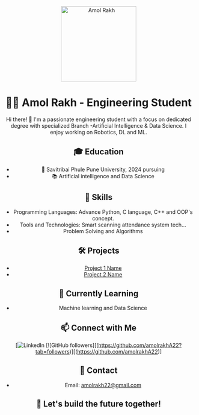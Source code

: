 <!-- About Me Section -->
<div align="center">
   <img src="https://i.postimg.cc/RZKgB9Tb/20231027-151138.jpg" alt="Amol Rakh" width="200"/>

  # 👨‍💻 Amol Rakh - Engineering Student

  Hi there! 👋 I'm a passionate engineering student with a focus on dedicated degree with specialized Branch -Artificial Intelligence & Data Science. I enjoy working on Robotics, DL and ML.

  ## 🎓 Education
  - 🏫 Savitribai Phule Pune University, 2024 pursuing 
  - 📚 Artificial intelligence and Data Science 

  ## 🔧 Skills
  - Programming Languages: Advance Python, C language, C++ and OOP's concept.
  - Tools and Technologies: Smart scanning attendance system tech...
  - Problem Solving and Algorithms

  ## 🛠️ Projects
  - [Project 1 Name](https://github.com/your-username/project-1)
  - [Project 2 Name](https://github.com/your-username/project-2)

  ## 🌱 Currently Learning
  - Machine learning and Data Science 

  ## 📫 Connect with Me
  [![LinkedIn]([https://www.linkedin.com/in/your-linkedin/](https://www.linkedin.com/in/amol-rakh-8b8348216/))
  [![GitHub followers][(https://github.com/amolrakhA22?tab=followers)][(https://github.com/amolrakhA22)]

  ## 📧 Contact
  - Email: amolrakh22@gmail.com

  ## 🚀 Let's build the future together!
</div>
